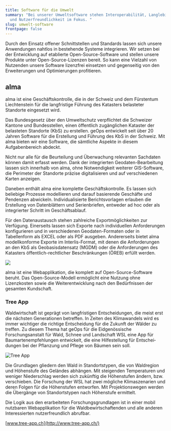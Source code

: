 ```yaml
---
title: Software für die Umwelt
summary: "Bei unserer Umweltsoftware stehen Interoperabilität, Lang­lebigkeit
  und Nutzer­freundlich­keit im Fokus. "
slug: umwelt-software
frontpage: false
---
```

Durch den Einsatz offener Schnittstellen und Standards lassen sich unsere Anwendungen nahtlos in bestehende Systeme integrieren. Wir setzen bei der Entwicklung auf etablierte Open-Source-Software und stellen unsere Produkte unter Open-Source-Lizenzen bereit. So kann eine Vielzahl von Nutzenden unsere Software lizenzfrei einsetzen und gegenseitig von den Erweiterungen und Optimierungen profitieren.

## alma

alma ist eine Ge­schäfts­kontrolle, die in der Schweiz und dem Fürstentum Liechtenstein für die langfristige Führung des Katasters belasteter Standorte eingesetzt wird.

Das Bundesgesetz über den Umwelt&shy;schutz verpflichtet die Schweizer Kantone und Bundesstellen, einen öffentlich zugänglichen Kataster der belasteten Standorte (KbS) zu erstellen. geOps entwickelt seit über 20 Jahren Software für die Erstellung und Führung des KbS in der Schweiz. Mit alma bieten wir eine Software, die sämtliche Aspekte in diesem Aufgabenbereich abdeckt.

Nicht nur alle für die Beurteilung und Überwachung relevanten Sachdaten können damit erfasst werden. Dank der integrierten Geodaten-Bearbeitung lassen sich innerhalb von alma, ohne Notwendigkeit weiterer GIS-Software, die Perimeter der Standorte präzise digitalisieren und auf verschiedenen Karten anzeigen.

Daneben enthält  alma eine komplette Geschäftskontrolle. Es lassen sich beliebige Prozesse modellieren und darauf basierende Geschäfte und Pendenzen abwickeln. Individualisierte Berichtsvorlagen erlauben die Erstellung von Daten&shy;blättern und Serienbriefen, entweder ad hoc oder als integrierter Schritt im Geschäftsablauf.

Für den Datenaustausch stehen zahlreiche Exportmöglichkeiten zur Verfügung. Einerseits lassen sich Exporte nach individuellen Anforder&shy;ungen konfigurieren und in verschiedenen Geodaten-Formaten oder in Tabellenform als EXCEL oder als PDF ausgeben. Andererseits bietet alma modellkonforme Exporte im Interlis-Format, mit denen die Anforderungen an den KbS als Geobasisdatensatz (MGDM) oder die Anforder&shy;ungen des Katasters öffentlich-rechtlicher Beschränkungen (ÖREB) erfüllt werden.

![](/images/solution/umwelt-software/mockuuups_minimal_dell_display_mockup.png)

 alma ist eine Webapplikation, die komplett auf Open-Source-Software beruht. Das Open-Source-Modell ermöglicht eine Nutzung ohne Lizenzkosten sowie die Weiterentwicklung nach den Bedürfnissen der gesamten Kundschaft.

### Tree App

Waldwirtschaft ist geprägt von langfristigen Entscheidungen, die meist erst die nächsten Generationen betreffen. In Zeiten des Klimawandels wird es immer wichtiger die richtige Entscheidung für die Zukunft der Wälder zu treffen. Zu diesem Thema hat geOps für die Eidgenössische Forschungsanstalt für Wald, Schnee und Landschaft WSL eine App für Baumartenempfehlungen entwickelt, die eine Hilfestellung für Entschei­&shy;dungen bei der Pflanzung und Pflege von Bäumen sein soll.

![Tree App](/images/solution/umwelt-software/tree_app.png)

Die Grundlagen gliedern den Wald in Standortstypen, die von Waldregion und Höhenstufe des Geländes abhängen. Mit steigenden Temperaturen und weniger Niederschlag werden sich zukünftig die Höhenstufen ändern, bzw. verschieben. Die Forschung der WSL hat zwei mögliche Klimaszenarien und deren Folgen für die Höhenstufen entworfen. Mit Projektionswegen werden die Übergänge von Standortstypen nach Höhenstufe ermittelt.

Die Logik aus den erarbeiteten Forschungsgrundlagen ist in einer mobil nutzbaren Webapplikation für die Waldbewirtschaftenden und alle anderen Interessierten nutzer&shy;freundlich abrufbar.

[www.tree-app.ch](http://www.tree-app.ch/)